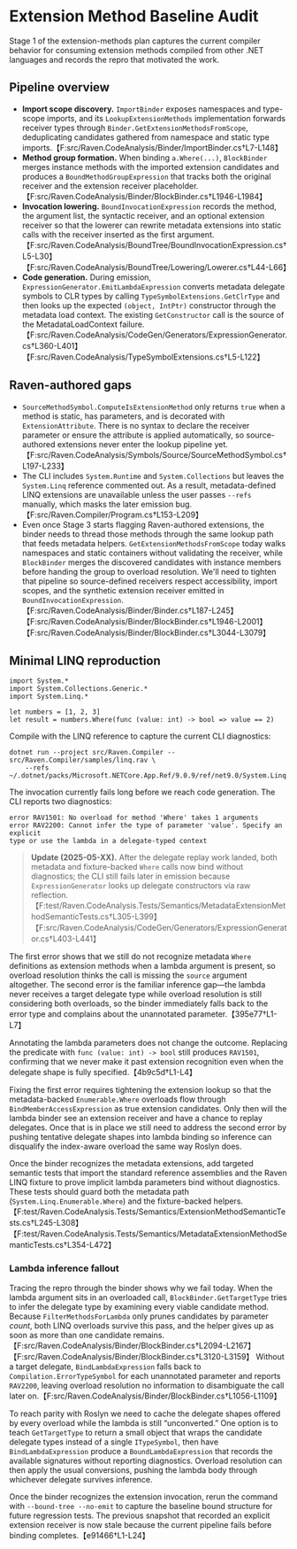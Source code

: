 # Extension Method Baseline Audit

Stage 1 of the extension-methods plan captures the current compiler behavior for
consuming extension methods compiled from other .NET languages and records the
repro that motivated the work.

## Pipeline overview

* **Import scope discovery.** `ImportBinder` exposes namespaces and type-scope
  imports, and its `LookupExtensionMethods` implementation forwards receiver
  types through `Binder.GetExtensionMethodsFromScope`, deduplicating candidates
  gathered from namespace and static type imports.【F:src/Raven.CodeAnalysis/Binder/ImportBinder.cs†L7-L148】
* **Method group formation.** When binding `a.Where(...)`, `BlockBinder` merges
  instance methods with the imported extension candidates and produces a
  `BoundMethodGroupExpression` that tracks both the original receiver and the
  extension receiver placeholder.【F:src/Raven.CodeAnalysis/Binder/BlockBinder.cs†L1946-L1984】
* **Invocation lowering.** `BoundInvocationExpression` records the method, the
  argument list, the syntactic receiver, and an optional extension receiver so
  that the lowerer can rewrite metadata extensions into static calls with the
  receiver inserted as the first argument.【F:src/Raven.CodeAnalysis/BoundTree/BoundInvocationExpression.cs†L5-L30】【F:src/Raven.CodeAnalysis/BoundTree/Lowering/Lowerer.cs†L44-L66】
* **Code generation.** During emission, `ExpressionGenerator.EmitLambdaExpression`
  converts metadata delegate symbols to CLR types by calling
  `TypeSymbolExtensions.GetClrType` and then looks up the expected
  `(object, IntPtr)` constructor through the metadata load context. The existing
  `GetConstructor` call is the source of the MetadataLoadContext failure.【F:src/Raven.CodeAnalysis/CodeGen/Generators/ExpressionGenerator.cs†L360-L401】【F:src/Raven.CodeAnalysis/TypeSymbolExtensions.cs†L5-L122】

## Raven-authored gaps

* `SourceMethodSymbol.ComputeIsExtensionMethod` only returns `true` when a
  method is static, has parameters, and is decorated with `ExtensionAttribute`.
  There is no syntax to declare the receiver parameter or ensure the attribute
  is applied automatically, so source-authored extensions never enter the lookup
  pipeline yet.【F:src/Raven.CodeAnalysis/Symbols/Source/SourceMethodSymbol.cs†L197-L233】
* The CLI includes `System.Runtime` and `System.Collections` but leaves the
  `System.Linq` reference commented out. As a result, metadata-defined LINQ
  extensions are unavailable unless the user passes `--refs` manually, which
  masks the later emission bug.【F:src/Raven.Compiler/Program.cs†L153-L209】
* Even once Stage 3 starts flagging Raven-authored extensions, the binder needs
  to thread those methods through the same lookup path that feeds metadata
  helpers. `GetExtensionMethodsFromScope` today walks namespaces and static
  containers without validating the receiver, while `BlockBinder` merges the
  discovered candidates with instance members before handing the group to
  overload resolution. We'll need to tighten that pipeline so source-defined
  receivers respect accessibility, import scopes, and the synthetic extension
  receiver emitted in `BoundInvocationExpression`.【F:src/Raven.CodeAnalysis/Binder/Binder.cs†L187-L245】【F:src/Raven.CodeAnalysis/Binder/BlockBinder.cs†L1946-L2001】【F:src/Raven.CodeAnalysis/Binder/BlockBinder.cs†L3044-L3079】

## Minimal LINQ reproduction

```
import System.*
import System.Collections.Generic.*
import System.Linq.*

let numbers = [1, 2, 3]
let result = numbers.Where(func (value: int) -> bool => value == 2)
```

Compile with the LINQ reference to capture the current CLI diagnostics:

```
dotnet run --project src/Raven.Compiler -- src/Raven.Compiler/samples/linq.rav \
    --refs ~/.dotnet/packs/Microsoft.NETCore.App.Ref/9.0.9/ref/net9.0/System.Linq.dll
```

The invocation currently fails long before we reach code generation. The CLI
reports two diagnostics:

```
error RAV1501: No overload for method 'Where' takes 1 arguments
error RAV2200: Cannot infer the type of parameter 'value'. Specify an explicit
type or use the lambda in a delegate-typed context
```

> **Update (2025-05-XX).** After the delegate replay work landed, both metadata
> and fixture-backed `Where` calls now bind without diagnostics; the CLI still
> fails later in emission because `ExpressionGenerator` looks up delegate
> constructors via raw reflection.【F:test/Raven.CodeAnalysis.Tests/Semantics/MetadataExtensionMethodSemanticTests.cs†L305-L399】【F:src/Raven.CodeAnalysis/CodeGen/Generators/ExpressionGenerator.cs†L403-L441】

The first error shows that we still do not recognize metadata `Where`
definitions as extension methods when a lambda argument is present, so overload
resolution thinks the call is missing the `source` argument altogether. The
second error is the familiar inference gap—the lambda never receives a target
delegate type while overload resolution is still considering both overloads, so
the binder immediately falls back to the error type and complains about the
unannotated parameter.【395e77†L1-L7】

Annotating the lambda parameters does not change the outcome. Replacing the
predicate with `func (value: int) -> bool` still produces `RAV1501`, confirming
that we never make it past extension recognition even when the delegate shape is
fully specified.【4b9c5d†L1-L4】

Fixing the first error requires tightening the extension lookup so that the
metadata-backed `Enumerable.Where` overloads flow through
`BindMemberAccessExpression` as true extension candidates. Only then will the
lambda binder see an extension receiver and have a chance to replay delegates.
Once that is in place we still need to address the second error by pushing
tentative delegate shapes into lambda binding so inference can disqualify the
index-aware overload the same way Roslyn does.

Once the binder recognizes the metadata extensions, add targeted semantic tests
that import the standard reference assemblies and the Raven LINQ fixture to
prove implicit lambda parameters bind without diagnostics. These tests should
guard both the metadata path (`System.Linq.Enumerable.Where`) and the
fixture-backed helpers.【F:test/Raven.CodeAnalysis.Tests/Semantics/ExtensionMethodSemanticTests.cs†L245-L308】【F:test/Raven.CodeAnalysis.Tests/Semantics/MetadataExtensionMethodSemanticTests.cs†L354-L472】

### Lambda inference fallout

Tracing the repro through the binder shows why we fail today. When the lambda
argument sits in an overloaded call, `BlockBinder.GetTargetType` tries to infer
the delegate type by examining every viable candidate method. Because
`FilterMethodsForLambda` only prunes candidates by parameter *count*, both LINQ
overloads survive this pass, and the helper gives up as soon as more than one
candidate remains.【F:src/Raven.CodeAnalysis/Binder/BlockBinder.cs†L2094-L2167】【F:src/Raven.CodeAnalysis/Binder/BlockBinder.cs†L3120-L3159】
Without a target delegate, `BindLambdaExpression` falls back to
`Compilation.ErrorTypeSymbol` for each unannotated parameter and reports
`RAV2200`, leaving overload resolution no information to disambiguate the call
later on.【F:src/Raven.CodeAnalysis/Binder/BlockBinder.cs†L1056-L1109】

To reach parity with Roslyn we need to cache the delegate shapes offered by
every overload while the lambda is still “unconverted.” One option is to teach
`GetTargetType` to return a small object that wraps the candidate delegate types
instead of a single `ITypeSymbol`, then have `BindLambdaExpression` produce a
`BoundLambdaExpression` that records the available signatures without reporting
diagnostics. Overload resolution can then apply the usual conversions, pushing
the lambda body through whichever delegate survives inference.

Once the binder recognizes the extension invocation, rerun the command with
`--bound-tree --no-emit` to capture the baseline bound structure for future
regression tests. The previous snapshot that recorded an explicit extension
receiver is now stale because the current pipeline fails before binding
completes.【e91466†L1-L24】
